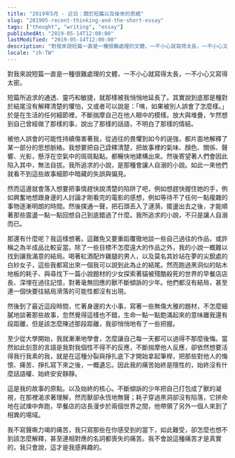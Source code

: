 ```yaml
---
title: "2019年5月 - 近日：關於短篇以及後來的思緒"
slug: "201905-recent-thinking-and-the-short-essay"
tags: ["thought", "writing", "essay"]
publishedAt: "2019-05-14T12:00:00"
lastModified: "2019-05-14T12:00:00"
description: "對我來說短篇一直是一種很難處理的文體，一不小心就寫得太長，一不小心又寫得太密"
locale: "zh-TW"
---
```


對我來說短篇一直是一種很難處理的文體，一不小心就寫得太長，一不小心又寫得太密。

短篇所追求的通透、靈巧和敏捷，就那樣被我悄悄地延長了。其實說到底那是種對於結尾沒有解釋清楚的懼怕，又或者可以說是：「咦，如果被別人誤會了怎麼樣。」於是在生活的任何細節裡，不斷揣摩自己在他人眼中的模樣。放大與堆疊，乍然想到自己曾經做了那樣的事，說出了那樣的話語，不明白了那樣的情結。

被他人誤會的可能性持續傷害著我，從過往的畏懼到如今的逞強，都片面地解釋了某一部分的思想脈絡。我想要把自己詮釋清楚，把故事裡的氣味、顏色、關係、聲響、光影，懸浮在空氣中的斑斑點點。都暢快地建構出來。然後寄望著人們會因此陷入其中，無法自拔。我所追求的小說，是那種會讓人自溺的小說。如此一來他們就看不到這些故事細節中暗藏的失誤與偏見。

然而這邊就會落入想要把事情趕快說清楚的陷阱了吧，例如想趕快握住她的手，例如興奮地想跟身邊的人討論才剛看完的電影的感想，例如等待不了任何一點複雜的事物逐漸明朗的時間。然後撲通一聲，把石頭丟入了漣漪，擺盪出去之後，才能順著那些震盪一點一點回想自己到底錯過了什麼。我所追求的小說，不只是讓人自溺而已。

那還有什麼呢？我這樣想著。這難免又要重蹈覆徹地談一些自己過往的作品，或許稱之為半成品比較妥當。除了一些目標不怎麼遠大的作品之外，我的小說一概難以找到讓我滿意的結局。喝著紅酒配炸雞腿的男人，以及莫名其妙站在夢的尖銳處的白紗女子，這些我都寫出來一個我可以說到此為止的結尾。然而跑過黑洞似的貼木地板的耗子、與尋找下一篇小說題材的少女探索著貓被殘酷殺死的世界的早餐店店長、深埋在過往記憶，對著毫無回應的獸不斷傾訴的少年。他們都沒有結局，甚至連一個快要往結局滑落的可能性都沒有出現。

然後到了最近這段時間，忙著身邊的大小事，寫著一些無傷大雅的題材，不怎麼細膩地談著那些故事，忽然覺得這樣也不錯，生命一點一點飽滿起來的意味離我還有段距離，但是該怎麼陳述那段距離，我卻悄悄地有了一些把握。

至少從大學開始，我就漸漸地學會，怎麼讓自己每一天都可以過得不那麼後悔。當然如此刻意的言語是我對我個性不得不的反應，不斷揣摩他人反應，卻依然想要活得我行我素的我，就是在這種分裂與掙扎底下才開始拿起筆桿，把那些對他人的悔恨、痛苦、掙扎寫下來之後，一概遺忘。因此我的痛苦始終是隱性的，始終沒有什麼話語權、始終安安靜靜。

這是我的故事的原點。以及始終的核心。不斷傾訴的少年把自己打包成了獸的凝視，在那裡渴求著理解，然而獸卻永恆地無聲；耗子穿過黑洞卻沒有陷落，它拼命地在試煉中奔跑，早餐店的店長漫步於兩個世界之間，他帶領了另外一個人來到了相異的場域。

我不寫聲嘶力竭的痛苦，我只寫那些在你感受到的當下，如此難受，卻怎麼也想不到該怎麼解釋，甚至連相對應的名詞都喪失的痛苦。我不會說這種痛苦才是真實的，我只會說，這才是我感興趣的。
